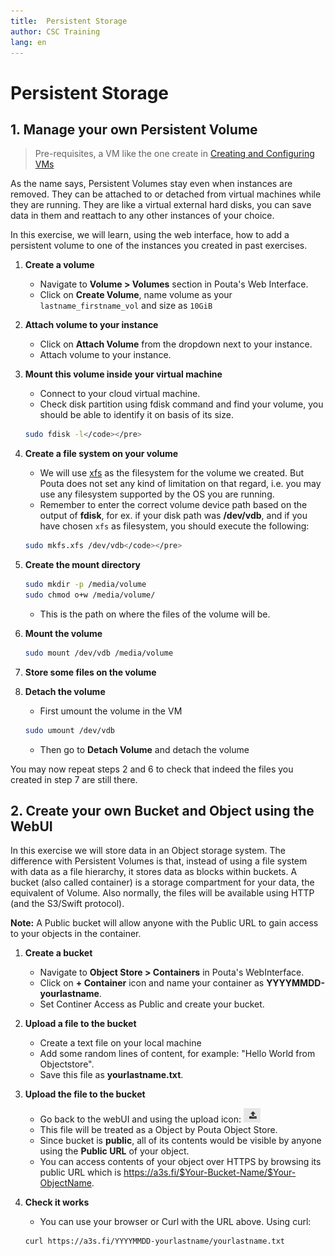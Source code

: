 ```yaml
---
title:	Persistent Storage
author:	CSC Training
lang: en
---
```



# Persistent Storage

## 1. Manage your own Persistent Volume

> Pre-requisites, a VM like the one create in [Creating and Configuring VMs](03-CreateConfigVMs.html)

As the name says, Persistent Volumes stay even when instances are removed. They can be attached to or detached from virtual machines while they are running. They are like a virtual external hard disks, you can save data in them and reattach to any other instances of your choice.

In this exercise, we will learn, using the web interface, how to add a persistent volume to one of the instances you created in past exercises.

1. **Create a volume**
    * Navigate to **Volume > Volumes** section in Pouta's Web Interface.
    * Click on **Create Volume**, name volume as your `lastname_firstname_vol` and size as `10GiB`

1. **Attach volume to your instance**
    * Click on **Attach Volume** from the dropdown next to your instance.
    * Attach volume to your instance.

1. **Mount this volume inside your virtual machine**
    * Connect to your cloud virtual machine.
    * Check disk partition using fdisk command and find your volume, you should be able to identify it on basis of its size.

    ```sh
    sudo fdisk -l</code></pre>
    ```

1. **Create a file system on your volume**
    * We will use [xfs](https://en.wikipedia.org/wiki/XFS) as the filesystem for the volume we created. But Pouta does not set any kind of limitation on that regard, i.e. you may use any filesystem supported by the OS you are running.
    * Remember to enter the correct volume device path based on the output of **fdisk**, for ex. if your disk path was **/dev/vdb**, and if you have chosen `xfs` as filesystem, you should execute the following:

    ```sh
    sudo mkfs.xfs /dev/vdb</code></pre>
    ```

1. **Create the mount directory**

    ```sh
    sudo mkdir -p /media/volume
    sudo chmod o+w /media/volume/
    ```

    * This is the path on where the files of the volume will be.

1. **Mount the volume**

    ```sh
    sudo mount /dev/vdb /media/volume
    ```

1. **Store some files on the volume**

1. **Detach the volume**
    * First umount the volume in the VM

    ```sh
    sudo umount /dev/vdb
    ```

    * Then go to **Detach Volume** and detach the volume

You may now repeat steps 2 and 6 to check that indeed the files you created in step 7 are still there.

## 2. Create your own Bucket and Object using the WebUI

In this exercise we will store data in an Object storage system. The difference with Persistent Volumes is that, instead of using a file system with data as a file hierarchy, it stores data as blocks within buckets. A bucket (also called container) is a storage compartment for your data, the equivalent of Volume. Also normally, the files will be available using HTTP (and the S3/Swift protocol).

**Note:** A Public bucket will allow anyone with the Public URL to gain access to your objects in the container.

1. **Create a bucket**
    * Navigate to **Object Store > Containers** in Pouta's WebInterface.
    * Click on **+ Container** icon and name your container as **YYYYMMDD-yourlastname**.
    * Set Continer Access as Public and create your bucket.

2. **Upload a file to the bucket**
    * Create a text file on your local machine
    * Add some random lines of content, for example: "Hello World from Objectstore".
    * Save this file as **yourlastname.txt**.

3. **Upload the file to the bucket**
    * Go back to the webUI and using the upload icon: ![upload](../img/upload.png)
    * This file will be treated as a Object by Pouta Object Store.
    * Since bucket is **public**, all of its contents would be visible by anyone using the **Public URL** of your object.
    * You can access contents of your object over HTTPS by browsing its public URL which is <https://a3s.fi/$Your-Bucket-Name/$Your-ObjectName>.

4. **Check it works**

    * You can use your browser or Curl with the URL above. Using curl:

    ```sh
    curl https://a3s.fi/YYYYMMDD-yourlastname/yourlastname.txt
    ```
